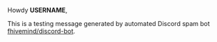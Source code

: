 Howdy __USERNAME__,

This is a testing message generated by automated Discord spam bot 
[fhivemind/discord-bot](https://github.com/fhivemind/discord-bot).
